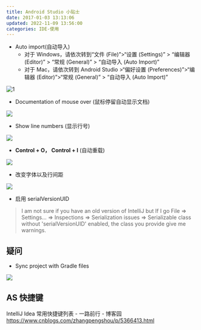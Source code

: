 ```yaml
---
title: Android Studio 小贴士
date: 2017-01-03 13:13:06
updated: 2022-11-09 13:56:00
categories: IDE-使用
---
```


- Auto import(自动导入)
  - 对于 Windows，请依次转到“文件 (File)”>“设置 (Settings)” > “编辑器 (Editor)” > “常规 (General)” > “自动导入 (Auto Import)”
  - 对于 Mac，请依次转到 Android Studio >“偏好设置 (Preferences)”>“编辑器 (Editor)”>“常规 (General)” > “自动导入 (Auto Import)”

![1]

- Documentation of mouse over (鼠标停留自动显示文档)

![][2]

- Show line numbers (显示行号)

![][3]

- **Control + O， Control + I** (自动重载)

![][4]

- 改变字体以及行间距

![](http://upload-images.jianshu.io/upload_images/1662509-8e4c788bb8dea0ef.gif?imageMogr2/auto-orient/strip)

- 启用 serialVersionUID

> I am not sure if you have an old version of IntelliJ but If I go File => Settings... => Inspections => Serialization issues => Serializable class without 'serialVersionUID' enabled, the class you provide give me warnings.

## 疑问

- Sync project with Gradle files

![](http://upload-images.jianshu.io/upload_images/1662509-7f3d76c59034095c.png?imageMogr2/auto-orient/strip%7CimageView2/2/w/1240)

[1]: http://upload-images.jianshu.io/upload_images/1662509-7938b2eb8644dbfa.png?imageMogr2/auto-orient/strip%7CimageView2/2/w/1240
[2]: http://upload-images.jianshu.io/upload_images/1662509-5111a02dd180a209.png?imageMogr2/auto-orient/strip%7CimageView2/2/w/1240
[3]: http://upload-images.jianshu.io/upload_images/1662509-bd121eba1bbc5684.png?imageMogr2/auto-orient/strip%7CimageView2/2/w/1240
[4]: http://upload-images.jianshu.io/upload_images/1662509-86e4fb26a36da4ee.png?imageMogr2/auto-orient/strip%7CimageView2/2/w/1240

## AS 快捷键

IntelliJ Idea 常用快捷键列表 - 一路前行 - 博客园 <https://www.cnblogs.com/zhangpengshou/p/5366413.html>
